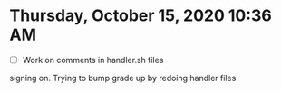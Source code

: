 # Thursday, October 15, 2020 10:36 AM
- [ ] Work on comments in handler.sh files

signing on. Trying to bump grade up by redoing handler files.
